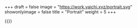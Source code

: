 +++
draft = false
image = "https://work.yaichi.xyz/portrait.svg"
showonlyimage = false
title = "Portrait"
weight = 5
+++

{{<lightbox src="https://work.yaichi.xyz/portrait.svg">}}
